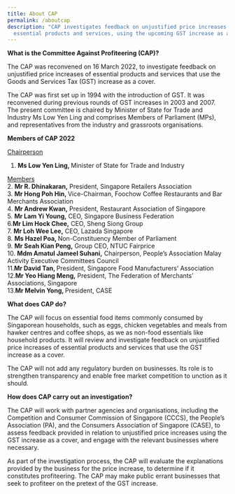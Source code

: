 ```yaml
---
title: About CAP
permalink: /aboutcap
description: "CAP investigates feedback on unjustified price increases of
  essential products and services, using the upcoming GST increase as a cover. "
---
```

**What is the Committee Against Profiteering (CAP)?**

The CAP was reconvened on 16 March 2022, to investigate feedback on unjustified price increases of essential products and services that use the Goods and Services Tax (GST) increase as a cover. 

The CAP was first set up in 1994 with the introduction of GST. It was reconvened during previous rounds of GST increases in 2003 and 2007. The present committee is chaired by Minister of State for Trade and Industry Ms Low Yen Ling and comprises Members of Parliament (MPs), and representatives from the industry and grassroots organisations.

**Members of CAP 2022**

<u>Chairperson</u>
1.	<b>Ms Low Yen Ling, </b>Minister of State for Trade and Industry

<u>Members</u><br>
2\. <b>Mr R. Dhinakaran,</b> President, Singapore Retailers Association<br>
3\. <b>Mr Hong Poh Hin, </b>Vice-Chairman, Foochow Coffee Restaurants and Bar Merchants Association<br>
4\. <b>Mr Andrew Kwan,</b> President, Restaurant Association of Singapore<br>
5\.	<b>Mr Lam Yi Young,</b> CEO, Singapore Business Federation<br>
6\.<b>Mr Lim Hock Chee,</b> CEO, Sheng Siong Group<br>
7\.	<b>Mr Loh Wee Lee,</b> CEO, Lazada Singapore<br>
8\.	<b>Ms Hazel Poa, </b>Non-Constituency Member of Parliament<br>
9\.	<b>Mr Seah Kian Peng,</b> Group CEO, NTUC Fairprice<br>
10\.	<b>Mdm Amatul Jameel Suhani,</b> Chairperson, People’s Association Malay Activity Executive Committees Council<br>
11\.<b>Mr David Tan, </b>President, Singapore Food Manufacturers’ Association<br>
12\.<b>Mr Yeo Hiang Meng,</b> President, The Federation of Merchants’ Associations, Singapore<br>
13\.<b>Mr Melvin Yong, </b>President, CASE<br>

**What does CAP do?**

The CAP will focus on essential food items commonly consumed by Singaporean households, such as eggs, chicken vegetables and meals from hawker centres and coffee shops, as we as non-food essentials like household products. It will review and investigate feedback on unjustified price increases of essential products and services that use the GST increase as a cover.

The CAP will not add any regulatory burden on businesses. Its role is to strengthen transparency and enable free market competition to unction as it should. 

**How does CAP carry out an investigation?**

The CAP will work with partner agencies and organisations, including the Competition and Consumer Commission of Singapore (CCCS), the People’s Association (PA), and the Consumers Association of Singapore (CASE), to assess feedback provided in relation to unjustified price increases using the GST increase as a cover, and engage with the relevant businesses where necessary.

As part of the investigation process, the CAP will evaluate the explanations provided by the business for the price increase, to determine if it constitutes profiteering. The CAP may make public errant businesses that seek to profiteer on the pretext of the GST increase.